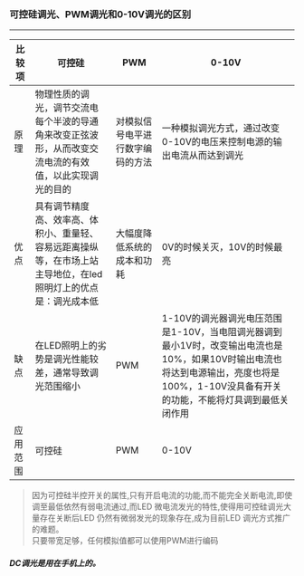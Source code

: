 ### 可控硅调光、PWM调光和0-10V调光的区别
---

| 比较项 | 可控硅 | PWM | 0-10V |
| ----- | ------ |  --- | ----- |
| 原理 | 物理性质的调光，调节交流电每个半波的导通角来改变正弦波形，从而改变交流电流的有效值，以此实现调光的目的 | 对模拟信号电平进行数字编码的方法 | 一种模拟调光方式，通过改变0-10V的电压来控制电源的输出电流从而达到调光 |
| 优点 | 具有调节精度高、效率高、体积小、重量轻、容易远距离操纵等，在市场上站主导地位，在led照明灯上的优点是：调光成本低 | 大幅度降低系统的成本和功耗 | 0V的时候关灭，10V的时候最亮 |
| 缺点 | 在LED照明上的劣势是调光性能较差，通常导致调光范围缩小 | PWM | 1-10V的调光器调光电压范围是1-10V，当电阻调光器调到最小1V时，改变输出电流也是10%，如果10V时输出电流也将达到电源输出，亮度也将是100%，1-10V没具备有开关的功能，不能将灯具调到最低关闭作用 |
| 应用范围 | 可控硅 | PWM | 0-10V |

> 因为可控硅半控开关的属性,只有开启电流的功能,而不能完全关断电流,即使调至最低依然有弱电流通过,而LED 微电流发光的特性,使得用可控硅调光大量存在关断后LED 仍然有微弱发光的现象存在,成为目前LED 调光方式推广的难题。<br>
> 只要带宽足够，任何模拟值都可以使用PWM进行编码

##### DC调光是用在手机上的。